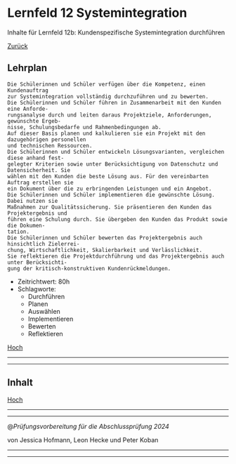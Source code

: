 # Lernfeld 12 Systemintegration

Inhalte für Lernfeld 12b: Kundenspezifische Systemintegration durchführen

[Zurück](/README.md)

## Lehrplan

```Text
Die Schülerinnen und Schüler verfügen über die Kompetenz, einen Kundenauftrag
zur Systemintegration vollständig durchzuführen und zu bewerten.
Die Schülerinnen und Schüler führen in Zusammenarbeit mit den Kunden eine Anforde-
rungsanalyse durch und leiten daraus Projektziele, Anforderungen, gewünschte Ergeb-
nisse, Schulungsbedarfe und Rahmenbedingungen ab.
Auf dieser Basis planen und kalkulieren sie ein Projekt mit den dazugehörigen personellen
und technischen Ressourcen.
Die Schülerinnen und Schüler entwickeln Lösungsvarianten, vergleichen diese anhand fest-
gelegter Kriterien sowie unter Berücksichtigung von Datenschutz und Datensicherheit. Sie
wählen mit den Kunden die beste Lösung aus. Für den vereinbarten Auftrag erstellen sie
ein Dokument über die zu erbringenden Leistungen und ein Angebot.
Die Schülerinnen und Schüler implementieren die gewünschte Lösung. Dabei nutzen sie
Maßnahmen zur Qualitätssicherung. Sie präsentieren den Kunden das Projektergebnis und
führen eine Schulung durch. Sie übergeben den Kunden das Produkt sowie die Dokumen-
tation.
Die Schülerinnen und Schüler bewerten das Projektergebnis auch hinsichtlich Zielerrei-
chung, Wirtschaftlichkeit, Skalierbarkeit und Verlässlichkeit.
Sie reflektieren die Projektdurchführung und das Projektergebnis auch unter Berücksichti-
gung der kritisch-konstruktiven Kundenrückmeldungen.
```

- Zeitrichtwert: 80h
- Schlagworte:
  - Durchführen
  - Planen
  - Auswählen
  - Implementieren
  - Bewerten
  - Reflektieren

[Hoch](#lernfeld-12-systemintegration)

---
---

## Inhalt

[Hoch](#lernfeld-12-systemintegration)

---
---

@_Prüfungsvorbereitung für die Abschlussprüfung 2024_

von Jessica Hofmann, Leon Hecke und Peter Koban

---
---
